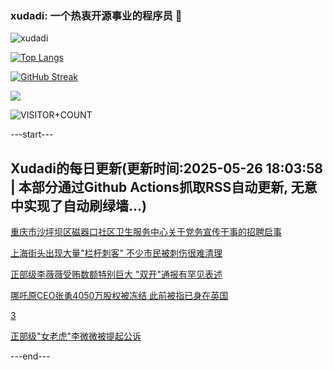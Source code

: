 ### xudadi: 一个热衷开源事业的程序员 👋

![xudadi](https://github-readme-stats-git-masterorgs-github-readme-stats-team.vercel.app/api?username=xudadi)

[![Top Langs](https://github-readme-stats.vercel.app/api/top-langs/?username=xudadi)](https://github.com/anuraghazra/github-readme-stats)

[![GitHub Streak](https://streak-stats.demolab.com?user=xudadi&locale=zh_Hans)](https://git.io/streak-stats)

![](https://raw.githubusercontent.com/xudadi/xudadi/main/assets/github-contribution-grid-snake.svg)

![VISITOR+COUNT](https://komarev.com/ghpvc/?username=xudadi&label=VISITOR+COUNT)


---start---

## Xudadi的每日更新(更新时间:2025-05-26 18:03:58 | 本部分通过Github Actions抓取RSS自动更新, 无意中实现了自动刷绿墙...)

[重庆市沙坪坝区磁器口社区卫生服务中心关于党务宣传干事的招聘启事](https://www.gongkaoleida.com/article/2417984)

[上海街头出现大量"栏杆刺客" 不少市民被刺伤很难清理](https://m.163.com/news/article/K0FPQML0055040N3.html)

[正部级李薇薇受贿数额特别巨大 "双开"通报有罕见表述](https://m.163.com/news/article/K0FTBUMN055040N3.html)

[哪吒原CEO张勇4050万股权被冻结 此前被指已身在英国](https://m.163.com/news/article/K0FQB9L20530JPVV.html)

[3](https://m.163.com/touch/news/sub/domestic)

[正部级"女老虎"李微微被提起公诉](https://m.163.com/news/article/K0FPIDQM000189PS.html)

---end---
